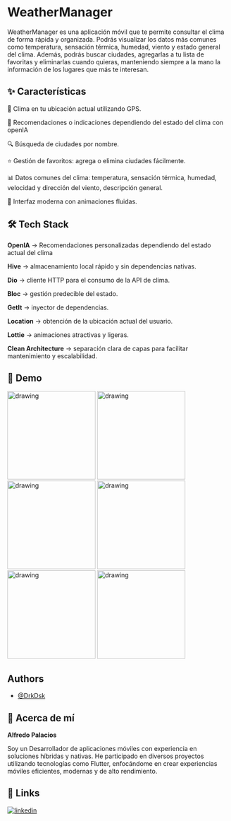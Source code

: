 
# WeatherManager

WeatherManager es una aplicación móvil que te permite consultar el clima de forma rápida y organizada.
Podrás visualizar los datos más comunes como temperatura, sensación térmica, humedad, viento y estado general del clima. Además, podrás buscar ciudades, agregarlas a tu lista de favoritas y eliminarlas cuando quieras, manteniendo siempre a la mano la información de los lugares que más te interesan.

## ✨ Características

📍 Clima en tu ubicación actual utilizando GPS.

🤖 Recomendaciones o indicaciones dependiendo del estado del clima con openIA

🔍 Búsqueda de ciudades por nombre.

⭐ Gestión de favoritos: agrega o elimina ciudades fácilmente.

📊 Datos comunes del clima: temperatura, sensación térmica, humedad, velocidad y dirección del viento, descripción general.

🎨 Interfaz moderna con animaciones fluidas.
## 🛠 Tech Stack

**OpenIA** -> Recomendaciones personalizadas dependiendo del estado actual del clima

**Hive** → almacenamiento local rápido y sin dependencias nativas.

**Dio** → cliente HTTP para el consumo de la API de clima.

**Bloc** → gestión predecible del estado.

**GetIt** → inyector de dependencias.

**Location** → obtención de la ubicación actual del usuario.

**Lottie** → animaciones atractivas y ligeras.

**Clean Architecture** → separación clara de capas para facilitar mantenimiento y escalabilidad.


## 📸 Demo

<img src="https://github.com/user-attachments/assets/497dae50-e46f-4811-b44b-f692d7719d9a" alt="drawing" width="200"/>

<img src="https://github.com/user-attachments/assets/22e4cd2f-acf2-4345-be59-10764e5d9d29" alt="drawing" width="200"/>

<img src="https://github.com/user-attachments/assets/3e3f7fa7-0762-4038-a6ff-cf063ff075f0" alt="drawing" width="200"/>

<img src="https://github.com/user-attachments/assets/ab884372-74f4-45b3-9e50-d4c57bf259b8" alt="drawing" width="200"/>

<img src="https://github.com/user-attachments/assets/e133a532-d437-43bb-8ee4-a0829201209e" alt="drawing" width="200"/>

<img src="https://github.com/user-attachments/assets/14f2677f-bac9-4bc8-a64a-b46aa288f50c" alt="drawing" width="200"/>


## Authors

- [@DrkDsk](https://www.github.com/drkdsk)


## 🚀 Acerca de mí

**Alfredo Palacios**

Soy un Desarrollador de aplicaciones móviles con experiencia en soluciones híbridas y nativas. He participado en diversos proyectos utilizando tecnologías como Flutter, enfocándome en crear experiencias móviles eficientes, modernas y de alto rendimiento.


## 🔗 Links

[![linkedin](https://img.shields.io/badge/linkedin-0A66C2?style=for-the-badge&logo=linkedin&logoColor=white)](https://www.linkedin.com/in/josealfredopalacios98/)
